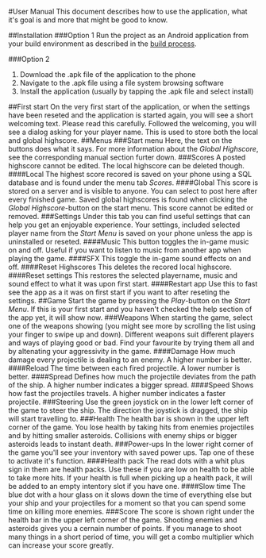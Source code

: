 #User Manual
This document describes how to use the application, what it's goal is and more that might be good to know.

##Installation
###Option 1
Run the project as an Android application from your build environment as described in the [build process](github.com/DigohD/SE-Android/blob/master/documentation/BuildProcess.md).

###Option 2
1. Download the .apk file of the application to the phone
2. Navigate to the .apk file using a file system browsing software
3. Install the application (usually by tapping the .apk file and select install)

##First start
On the very first start of the application, or when the settings have been reseted and the application is started again, you will see a short welcoming text. Please read this carefully. Followed the welcoming, you will see a dialog asking for your player name. This is used to store both the local and global highscore. 
##Menus
###Start menu
Here, the text on the buttons does what it says. For more information about the *Global Highscore*, see the corresponding manual section furter down.
###Scores
A posted highscore cannot be edited. The local highscore can be deleted though.
####Local
The highest score recored is saved on your phone using a SQL database and is found under the menu tab *Scores*.
####Global
This score is stored on a server and is visible to anyone. You can select to post here after every finished game. Saved global highscores is found when clicking the *Global Highscore*-button on the start menu. This score cannot be edited or removed.
###Settings
Under this tab you can find useful settings that can help you get an enjoyable experience. Your settings, included selected player name from the *Start Menu* is saved on your phone unless the app is uninstalled or reseted.
####Music
This button toggles the in-game music on and off. Useful if you want to listen to music from another app when playing the game.
####SFX
This toggle the in-game sound effects on and off.
####Reset Highscores
This deletes the recored local highscore.
####Reset settings
This restores the selected playername, music and sound effect to what it was upon first start.
####Restart app
Use this to fast see the app as a it was on first start if you want to after reseting the settings.
##Game
Start the game by pressing the *Play*-button on the *Start Menu*. If this is your first start and you haven't checked the help section of the app yet, it will show now. 
###Weapons
When starting the game, select one of the weapons showing (you might see more by scrolling the list using your finger to swipe up and down). Different weapons suit different players and ways of playing good or bad. Find your favourite by trying them all and by altenating your aggressivity in the game.
####Damage
How much damage every projectile is dealing to an enemy. A higher number is better.
####Reload
The time between each fired projectile. A lower number is better.
####Spread
Defines how much the projectile deviates from the path of the ship. A higher number indicates a bigger spread.
####Speed
Shows how fast the projectiles travels. A higher number indicates a faster projectile.
###Steering
Use the green joystick on in the lower left corner of the game to steer the ship. The direction the joystick is dragged, the ship will start travelling to.
###Health
The health bar is shown in the upper left corner of the game. You lose health by taking hits from enemies projectiles and by hitting smaller asteroids. Collisions with enemy ships or bigger asteroids leads to instant death.
###Power-ups
In the lower right corner of the game you'll see your inventory with saved power ups. Tap one of these to activate it's function.
####Health pack
The read dots with a whit plus sign in them are health packs. Use these if you are low on health to be able to take more hits. If your health is full when picking up a health pack, it will be added to an empty intentory slot if you have one.
####Slow time
The blue dot with a hour glass on it slows down the time of everything else but your ship and your projectiles for a moment so that you can spend some time on killing more enemies.
###Score
The score is shown right under the health bar in the upper left corner of the game. Shooting enemies and asteroids gives you a cernain number of points. If you manage to shoot many things in a short period of time, you will get a combo multiplier which can increase your score greatly.
